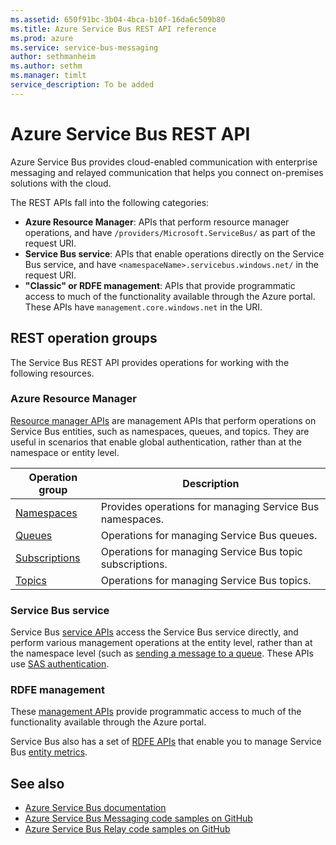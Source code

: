 ```yaml
---
ms.assetid: 650f91bc-3b04-4bca-b10f-16da6c509b80
ms.title: Azure Service Bus REST API reference
ms.prod: azure
ms.service: service-bus-messaging
author: sethmanheim
ms.author: sethm
ms.manager: timlt
service_description: To be added
---
```


# Azure Service Bus REST API

Azure Service Bus provides cloud-enabled communication with enterprise messaging and relayed communication that helps you connect on-premises solutions with the cloud. 

The REST APIs fall into the following categories:

- **Azure Resource Manager**: APIs that perform resource manager operations, and have `/providers/Microsoft.ServiceBus/` as part of the request URI. 
- **Service Bus service**: APIs that enable operations directly on the Service Bus service, and have `<namespaceName>.servicebus.windows.net/` in the request URI. 
- **"Classic" or RDFE management**: APIs that provide programmatic access to much of the functionality available through the Azure portal. These APIs have `management.core.windows.net` in the URI.

## REST operation groups

The Service Bus REST API provides operations for working with the following resources.

### Azure Resource Manager

[Resource manager APIs](/rest/api/servicebus/namespaces) are management APIs that perform operations on Service Bus entities, such as namespaces, queues, and topics. They are useful in scenarios that enable global authentication, rather than at the namespace or entity level.

| Operation group               | Description                                                                             |
|-------------------------------|-----------------------------------------------------------------------------------------|
| [Namespaces](~/docs-ref-autogen/servicebus/Namespaces.json)          | Provides operations for managing Service Bus namespaces. |
| [Queues](~/docs-ref-autogen/servicebus/Queues.json)  | Operations for managing Service Bus queues. |
| [Subscriptions](~/docs-ref-autogen/servicebus/Subscriptions.json)  | Operations for managing Service Bus topic subscriptions. |
| [Topics](~/docs-ref-autogen/servicebus/Topics.json)  | Operations for managing Service Bus topics. |

### Service Bus service

Service Bus [service APIs](/rest/api/servicebus/service-bus-runtime-rest) access the Service Bus service directly, and perform various management operations at the entity level, rather than at the namespace level (such as [sending a message to a queue](/rest/api/servicebus/send-message-to-queue). These APIs use [SAS authentication](/azure/service-bus-messaging/service-bus-sas). 

### RDFE management

These [management APIs](/rest/api/servicebus/resource-provider-apis) provide programmatic access to much of the functionality available through the Azure portal.

Service Bus also has a set of [RDFE APIs](https://msdn.microsoft.com/library/dn249730.aspx) that enable you to manage Service Bus [entity metrics](/rest/api/servicebus/service-bus-entity-metrics-rest-apis).

## See also

- [Azure Service Bus documentation](https://docs.microsoft.com/azure/service-bus)
- [Azure Service Bus Messaging code samples on GitHub](https://github.com/Azure-Samples/azure-servicebus-messaging-samples)
- [Azure Service Bus Relay code samples on GitHub](https://github.com/Azure-Samples/azure-servicebus-relay-samples)
